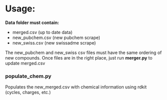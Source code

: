# Usage:

**Data folder must contain:**
- merged.csv (up to date data)
- new_pubchem.csv (new pubchem scrape)
- new_swiss.csv (new swissadme scrape)

The new_pubchem and new_swiss csv files must have the same ordering of new compounds.
Once files are in the right place, just run **merger.py** to update merged.csv

### populate_chem.py

Populates the new_merged.csv with chemical information using rdkit (cycles, charges, etc.)